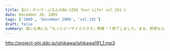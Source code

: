 ```yaml
---
title: 石川・ホンマ・ぶるんのBe-SIDE Your Life! vol.191-1
date: December 28, 2009
tags: ['2009', 'December 2009', 'vol.191']
draft: false
summary: 兎にも角にも「もっとビーサイ２００９」無事！？終了しました。まぁ、感想なんかもたくさんきているわけで。来られなかったリスナーもぜひ、お聞き下さい。まぁ、そういうことですよ・・・NAMAE
---
```


http://project-phi.ddo.jp/ishikawa/ishikawa191_1.mp3
